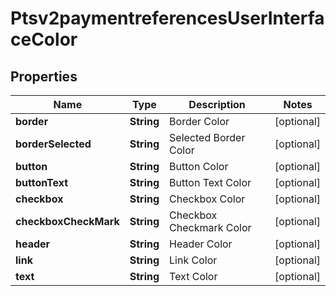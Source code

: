 
# Ptsv2paymentreferencesUserInterfaceColor

## Properties
Name | Type | Description | Notes
------------ | ------------- | ------------- | -------------
**border** | **String** | Border Color  |  [optional]
**borderSelected** | **String** | Selected Border Color  |  [optional]
**button** | **String** | Button Color  |  [optional]
**buttonText** | **String** | Button Text Color  |  [optional]
**checkbox** | **String** | Checkbox Color  |  [optional]
**checkboxCheckMark** | **String** | Checkbox Checkmark Color  |  [optional]
**header** | **String** | Header Color  |  [optional]
**link** | **String** | Link Color  |  [optional]
**text** | **String** | Text Color  |  [optional]



